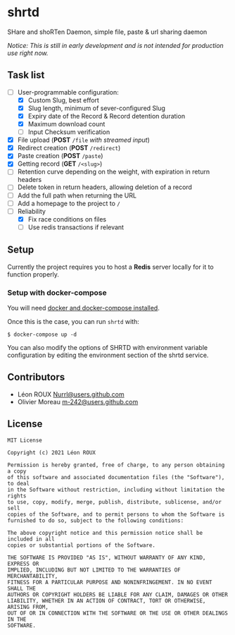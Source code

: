 # shrtd
SHare and shoRTen Daemon, simple file, paste &amp; url sharing daemon

*Notice: This is still in early development and is not intended for production use right now.*

## Task list
- [ ] User-programmable configuration:
    - [x] Custom Slug, best effort
    - [x] Slug length, minimum of sever-configured Slug
    - [x] Expiry date of the Record & Record detention duration
    - [x] Maximum download count
    - [ ] Input Checksum verification
- [x] File upload (**POST** `/file` *with streamed input*)
- [x] Redirect creation (**POST** `/redirect`)
- [x] Paste creation (**POST** `/paste`)
- [x] Getting record (**GET** `/<slug>`)
- [ ] Retention curve depending on the weight, with expiration in return headers
- [ ] Delete token in return headers, allowing deletion of a record
- [ ] Add the full path when returning the URL
- [ ] Add a homepage to the project to `/`
- [ ] Reliability
    - [x] Fix race conditions on files
    - [ ] Use redis transactions if relevant

## Setup

Currently the project requires you to host a **Redis** server locally for it to function properly.

### Setup with docker-compose

You will need [docker and docker-compose installed](https://docs.docker.com/compose/install/).

Once this is the case, you can run `shrtd` with:

```shell
$ docker-compose up -d
```

You can also modify the options of SHRTD with environment variable configuration by
editing the environment section of the shrtd service.

## Contributors

- Léon ROUX <Nurrl@users.github.com>
- Olivier Moreau <m-242@users.github.com>

## License

```
MIT License

Copyright (c) 2021 Léon ROUX

Permission is hereby granted, free of charge, to any person obtaining a copy
of this software and associated documentation files (the "Software"), to deal
in the Software without restriction, including without limitation the rights
to use, copy, modify, merge, publish, distribute, sublicense, and/or sell
copies of the Software, and to permit persons to whom the Software is
furnished to do so, subject to the following conditions:

The above copyright notice and this permission notice shall be included in all
copies or substantial portions of the Software.

THE SOFTWARE IS PROVIDED "AS IS", WITHOUT WARRANTY OF ANY KIND, EXPRESS OR
IMPLIED, INCLUDING BUT NOT LIMITED TO THE WARRANTIES OF MERCHANTABILITY,
FITNESS FOR A PARTICULAR PURPOSE AND NONINFRINGEMENT. IN NO EVENT SHALL THE
AUTHORS OR COPYRIGHT HOLDERS BE LIABLE FOR ANY CLAIM, DAMAGES OR OTHER
LIABILITY, WHETHER IN AN ACTION OF CONTRACT, TORT OR OTHERWISE, ARISING FROM,
OUT OF OR IN CONNECTION WITH THE SOFTWARE OR THE USE OR OTHER DEALINGS IN THE
SOFTWARE.
```

